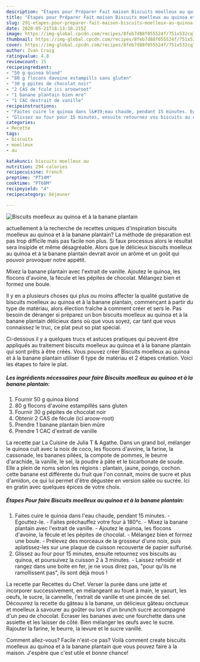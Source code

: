 ```yaml
---
description: "Étapes pour Préparer Fait maison Biscuits moelleux au quinoa et à la banane plantain"
title: "Étapes pour Préparer Fait maison Biscuits moelleux au quinoa et à la banane plantain"
slug: 291-etapes-pour-preparer-fait-maison-biscuits-moelleux-au-quinoa-et-a-la-banane-plantain
date: 2020-05-21T18:13:10.215Z
image: https://img-global.cpcdn.com/recipes/8feb7d88f055524f/751x532cq70/biscuits-moelleux-au-quinoa-et-a-la-banane-plantain-photo-principale-de-la-recette.jpg
thumbnail: https://img-global.cpcdn.com/recipes/8feb7d88f055524f/751x532cq70/biscuits-moelleux-au-quinoa-et-a-la-banane-plantain-photo-principale-de-la-recette.jpg
cover: https://img-global.cpcdn.com/recipes/8feb7d88f055524f/751x532cq70/biscuits-moelleux-au-quinoa-et-a-la-banane-plantain-photo-principale-de-la-recette.jpg
author: Ivan Craig
ratingvalue: 4.8
reviewcount: 15
recipeingredient:
- "50 g quinoa blond"
- "80 g flocons davoine estampills sans gluten"
- "30 g ppites de chocolat noir"
- "2 CAS de fcule ici aroowroot"
- "1 banane plantain bien mre"
- "1 CAC dextrait de vanille"
recipeinstructions:
- "Faites cuire le quinoa dans l&#39;eau chaude, pendant 15 minutes. Egouttez-le. Faites préchauffez votre four à 180°c. Mixez la banane plantain avec l&#39;extrait de vanille. Ajoutez le quinoa, les flocons d&#39;avoine, la fécule et les pépites de chocolat. Mélangez bien et formez une boule. Prélevez des morceaux de la grosseur d&#39;une noix, puis aplatissez-les sur une plaque de cuisson recouverte de papier sulfurisé."
- "Glissez au four pour 15 minutes, ensuite retournez vos biscuits au quinoa, et poursuivez la cuisson 2 à 3 minutes. Laissez refroidir et rangez dans une boite en fer, je ne vous direz pas, &#34;pour qu&#39;ils ne ramollissent pas&#34;, ils sont déjà mous !"
categories:
- Recette
tags:
- biscuits
- moelleux
- au

katakunci: biscuits moelleux au 
nutrition: 294 calories
recipecuisine: French
preptime: "PT14M"
cooktime: "PT60M"
recipeyield: "4"
recipecategory: Déjeuner

---
```



![Biscuits moelleux au quinoa et à la banane plantain](https://img-global.cpcdn.com/recipes/8feb7d88f055524f/751x532cq70/biscuits-moelleux-au-quinoa-et-a-la-banane-plantain-photo-principale-de-la-recette.jpg)

actuellement à la recherche de recettes uniques d'inspiration biscuits moelleux au quinoa et à la banane plantain? La méthode de préparation est pas trop difficile mais pas facile non plus. Si faux processus alors le résultat sera insipide et même désagréable. Alors que le délicieux biscuits moelleux au quinoa et à la banane plantain devrait avoir un arôme et un goût qui pouvoir provoquer notre appétit.

Mixez la banane plantain avec l&#39;extrait de vanille. Ajoutez le quinoa, les flocons d&#39;avoine, la fécule et les pépites de chocolat. Mélangez bien et formez une boule.

Il y en a plusieurs choses qui plus ou moins affecter la qualité gustative de biscuits moelleux au quinoa et à la banane plantain, commençant à partir du type de matériau, alors élection fraîche à comment créer et sers le. Pas besoin de déranger si préparez un bon biscuits moelleux au quinoa et à la banane plantain délicieux dans où que vous soyez, car tant que vous connaissez le truc, ce plat peut so plat spécial.


Ci-dessous il y a quelques trucs et astuces pratiques qui peuvent être appliqués au traitement biscuits moelleux au quinoa et à la banane plantain qui sont prêts à être créés. Vous pouvez créer Biscuits moelleux au quinoa et à la banane plantain utiliser 6 type de matériau et 2 étapes création. Voici les étapes to faire le plat.

<!--inarticleads1-->

##### Les ingrédients nécessaires pour faire Biscuits moelleux au quinoa et à la banane plantain:

1. Fournir 50 g quinoa blond
1.  80 g flocons d&#39;avoine estampillés sans gluten
1. Fournir 30 g pépites de chocolat noir
1. Obtenir 2 CAS de fécule (ici aroow-root)
1. Prendre 1 banane plantain bien mûre
1. Prendre 1 CAC d&#39;extrait de vanille


La recette par La Cuisine de Julia T &amp; Agathe. Dans un grand bol, mélanger le quinoa cuit avec la noix de coco, les flocons d&#39;avoine, la farine, la cassonade, les bananes pilées, la compote de pommes, le beurre d&#39;arachide, la vanille, le sel, la poudre à pâte et le bicarbonate de soude. Elle a plein de noms selon les régions : plantain, jaune, poingo, cochon. cette banane est différente du fruit que l&#39;on connait, moins de sucre et plus d&#39;amidon, ce qui lui permet d&#39;être dégustée en version salée ou sucrée. Ici en gratin avec quelques épices de votre choix. 

<!--inarticleads2-->

##### Étapes Pour faire Biscuits moelleux au quinoa et à la banane plantain:

1. Faites cuire le quinoa dans l&#39;eau chaude, pendant 15 minutes. - Egouttez-le. - Faites préchauffez votre four à 180°c. - Mixez la banane plantain avec l&#39;extrait de vanille. - Ajoutez le quinoa, les flocons d&#39;avoine, la fécule et les pépites de chocolat. - Mélangez bien et formez une boule. - Prélevez des morceaux de la grosseur d&#39;une noix, puis aplatissez-les sur une plaque de cuisson recouverte de papier sulfurisé.
1. Glissez au four pour 15 minutes, ensuite retournez vos biscuits au quinoa, et poursuivez la cuisson 2 à 3 minutes. - Laissez refroidir et rangez dans une boite en fer, je ne vous direz pas, &#34;pour qu&#39;ils ne ramollissent pas&#34;, ils sont déjà mous !


La recette par Recettes du Chef. Verser la purée dans une jatte et incorporer successivement, en mélangeant au fouet à main, le yaourt, les oeufs, le sucre, la cannelle, l&#39;extrait de vanille et une pincée de sel. Découvrez la recette du gâteau à la banane, un délicieux gâteau onctueux et moelleux à savourer au goûter ou lors d&#39;un brunch sucré accompagné d&#39;un peu de chocolat. Écraser les bananes avec une fourchette dans une assiette et les laisser de côté. Bien mélanger les œufs avec le sucre. Rajouter la farine, le beurre, la levure et le sucre vanillé. 


Comment allez-vous? Facile n'est-ce pas? Voilà comment create biscuits moelleux au quinoa et à la banane plantain que vous pouvez faire à la maison. J'espère que c'est utile et bonne chance!
